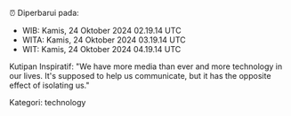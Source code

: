 ⏰ Diperbarui pada:
- WIB: Kamis, 24 Oktober 2024 02.19.14 UTC
- WITA: Kamis, 24 Oktober 2024 03.19.14 UTC
- WIT: Kamis, 24 Oktober 2024 04.19.14 UTC

Kutipan Inspiratif:
"We have more media than ever and more technology in our lives. It's supposed to help us communicate, but it has the opposite effect of isolating us."


Kategori: technology

